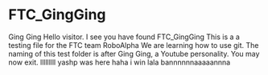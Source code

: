 # FTC_GingGing
Ging Ging
Hello visitor. 
I see you have found FTC_GingGing
This is a a testing file for the FTC team RoboAlpha
We are learning how to use git. 
The naming of this test folder is after Ging Ging, a Youtube personality.
You may now exit.
lllllllll
yashp was here haha
i win lala 
bannnnnnaaaaannna
